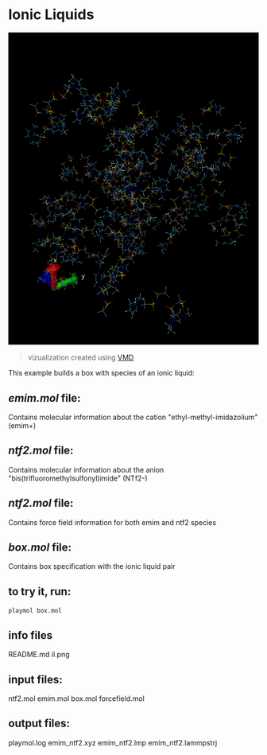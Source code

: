 # Ionic Liquids

![il](il.png)
> vizualization created using [VMD](www.ks.uiuc.edu/Research/vmd/
)

This example builds a box with species of an ionic liquid:

## *emim.mol* file:

Contains molecular information about the cation "ethyl-methyl-imidazolium" (emim+)

## *ntf2.mol* file:

Contains molecular information about the anion "bis(trifluoromethylsulfonyl)imide" (NTf2-)

## *ntf2.mol* file:

Contains force field information for both emim and ntf2 species

## *box.mol* file:

Contains box specification with the ionic liquid pair

## to try it, run:

	playmol box.mol

## info files
  README.md
  il.png

## input files:
  ntf2.mol
  emim.mol
  box.mol
  forcefield.mol

## output files:
  playmol.log
  emim_ntf2.xyz
  emim_ntf2.lmp
  emim_ntf2.lammpstrj

